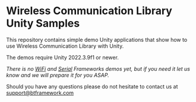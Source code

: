 # Wireless Communication Library Unity Samples
 This repository contains simple demo Unity applications that show how to use Wireless Communication Library with Unity.
 
 The demos require Unity 2022.3.9f1 or newer.
 
 *There is no [WiFi](https://www.btframework.com/wififramework.htm) and [Serial](https://www.btframework.com/serialframework.htm) Frameworks demos yet, but if you need it let us know and we will prepare it for you ASAP.*

 Should you have any questions please do not hesitate to contact us at support@btframework.com

